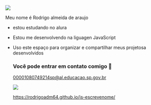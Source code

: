   ![]( https://i.pinimg.com/736x/c7/6e/ad/c76ead57a5063d3ff70dee4ec7cf7e17.jpg)

Meu nome é Rodrigo almeida de araujo

- estou estudando no alura
- Estou me desenvolvendo na liguagen JavaScript
- Uso este espaço para organizar e compartilhar meus projetosa desenvolvidos

  ### Você pode entrar em contato comigo 🖤

  00001080749214sp@al.educacao.sp.gov.br



  ![]( https://media1.tenor.com/m/hOtXYDItfDsAAAAC/sonic-thumbs-up.gif)

  https://rodrigoadm64.github.io/js-escrevenome/
